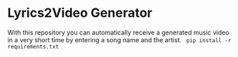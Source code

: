 # Lyrics2Video Generator

With this repository you can automatically receive a generated music video in a very short time by entering a song name and the artist.
``` pip install -r requirements.txt```

